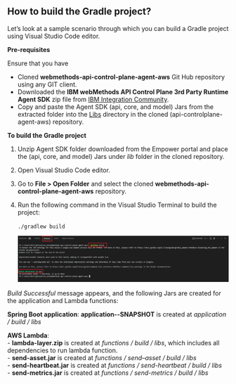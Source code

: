 
## How to build the Gradle project?

Let’s look at a sample scenario through which you can build a Gradle project using Visual Studio Code editor.

**Pre-requisites** 

Ensure that you have

- Cloned **webmethods-api-control-plane-agent-aws** Git Hub repository using any GIT client.
- Downloaded the **IBM webMethods API Control Plane 3rd Party Runtime Agent SDK** zip file from [IBM Integration Community](https://community.ibm.com/community/user/integration/communities/community-home/all-news?communitykey=82b75916-ed06-4a13-8eb6-0190da9f1bfa&LibraryFolderKey=&DefaultView=&8e5b3238-cf51-4036-aa29-601a6cd3e1b3=eyJsaWJyYXJ5ZW50cnkiOiJhMDAxMzc2Ni0wMWNiLTQ3ZDUtYmQ3Yi0wMTkyNDllNDZjYzIifQ==).
- Copy and paste the Agent SDK (api, core, and model) Jars from the extracted folder into the [Libs](../libs) directory in the cloned (api-controlplane-agent-aws) repository.


**To build the Gradle project**

1.	Unzip Agent SDK folder downloaded from the Empower portal and place the (api, core, and model) Jars under *lib* folder in the cloned repository.

2.	Open Visual Studio Code editor.

3.	Go to **File > Open Folder** and select the cloned **webmethods-api-control-plane-agent-aws** repository.

4.	Run the following command in the Visual Studio Terminal to build the project:

	 ``` ./gradlew build ```

	 ![](../docs/images/gradle_build.png)

   *Build Successful* message appears, and the following Jars are created for the application and Lambda functions:

   **Spring Boot application**: **application-<version>-SNAPSHOT** is created at *application / build / libs* <br>
   
   **AWS Lambda**: <br>
	- **lambda-layer.zip** is created at *functions / build / libs*, which includes all dependencies to run lambda function.<br>
	- **send-asset.jar** is created at *functions / send–asset  / build / libs* <br>
	- **send-heartbeat.jar** is created at *functions / send-heartbeat / build / libs* <br>
	- **send-metrics.jar** is created at *functions / send-metrics / build / libs*

